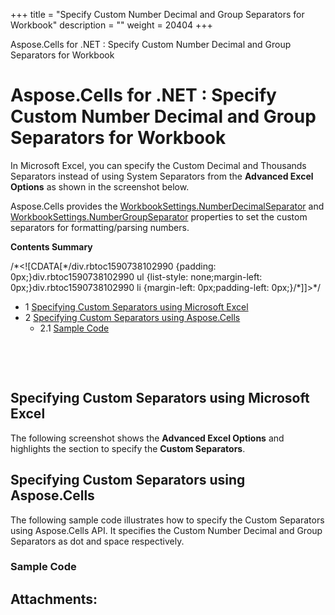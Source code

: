 +++
title = "Specify Custom Number Decimal and Group Separators for Workbook" 
description = "" 
weight = 20404 
+++

Aspose.Cells for .NET : Specify Custom Number Decimal and Group Separators for Workbook  

# Aspose.Cells for .NET : Specify Custom Number Decimal and Group Separators for Workbook


In Microsoft Excel, you can specify the Custom Decimal and Thousands Separators instead of using System Separators from the **Advanced Excel Options** as shown in the screenshot below.

Aspose.Cells provides the [WorkbookSettings.NumberDecimalSeparator](https://apireference.aspose.com/net/cells/aspose.cells/workbooksettings/properties/numberdecimalseparator) and [WorkbookSettings.NumberGroupSeparator](https://apireference.aspose.com/net/cells/aspose.cells/workbooksettings/properties/numbergroupseparator) properties to set the custom separators for formatting/parsing numbers.

**Contents Summary**

/\*<!\[CDATA\[\*/div.rbtoc1590738102990 {padding: 0px;}div.rbtoc1590738102990 ul {list-style: none;margin-left: 0px;}div.rbtoc1590738102990 li {margin-left: 0px;padding-left: 0px;}/\*\]\]>\*/

*   1 [Specifying Custom Separators using Microsoft Excel](#SpecifyCustomNumberDecimalandGroupSeparatorsforWorkbook-SpecifyingCustomSeparatorsusingMicrosoftExcel)
*   2 [Specifying Custom Separators using Aspose.Cells](#SpecifyCustomNumberDecimalandGroupSeparatorsforWorkbook-SpecifyingCustomSeparatorsusingAspose.Cells)
    *   2.1 [Sample Code](#SpecifyCustomNumberDecimalandGroupSeparatorsforWorkbook-SampleCode)

 

 

## Specifying Custom Separators using Microsoft Excel

The following screenshot shows the **Advanced Excel Options** and highlights the section to specify the **Custom Separators**.


## Specifying Custom Separators using Aspose.Cells

The following sample code illustrates how to specify the Custom Separators using Aspose.Cells API. It specifies the Custom Number Decimal and Group Separators as dot and space respectively.

### Sample Code

## Attachments:


